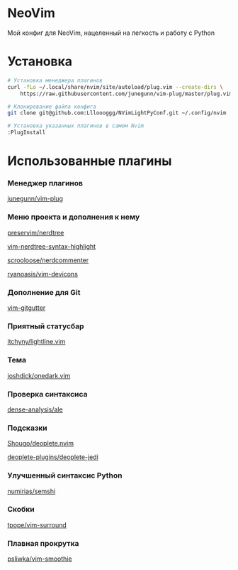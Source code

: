 # NeoVim
Мой конфиг для NeoVim, нацеленный на легкость и работу с Python

# Установка
```sh
# Установка менеджера плагинов
curl -fLo ~/.local/share/nvim/site/autoload/plug.vim --create-dirs \
    https://raw.githubusercontent.com/junegunn/vim-plug/master/plug.vim

# Клонирование файла конфига
git clone git@github.com:Llloooggg/NVimLightPyConf.git ~/.config/nvim

# Установка указанных плагинов в самом Nvim
:PlugInstall
```

# Использованные плагины

### Менеджер плагинов
[junegunn/vim-plug](https://github.com/junegunn/vim-plug)

### Меню проекта и дополнения к нему
[preservim/nerdtree](http://github.com/preservim/nerdtree)

[vim-nerdtree-syntax-highlight](http://github.com/tiagofumo/vim-nerdtree-syntax-highlight)

[scrooloose/nerdcommenter](http://github.com/scrooloose/nerdcommenter)

[ryanoasis/vim-devicons](http://github.com/ryanoasis/vim-devicons)

### Дополнение для Git
[vim-gitgutter](http://github.com/airblade/vim-gitgutter)

### Приятный статусбар
[itchyny/lightline.vim](http://github.com/itchyny/lightline.vim)

### Тема
[joshdick/onedark.vim](http://github.com/joshdick/onedark.vim)

### Проверка cинтаксиса
[dense-analysis/ale](http://github.com/dense-analysis/ale)

### Подсказки 
[Shougo/deoplete.nvim](http://github.com/Shougo/deoplete.nvim)

[deoplete-plugins/deoplete-jedi](http://github.com/deoplete-plugins/deoplete-jedi)

### Улучшенный синтаксис Python
[numirias/semshi](http://github.com/numirias/semshi)

### Скобки
[tpope/vim-surround](http://github.com/tpope/vim-surround)

### Плавная прокрутка
[psliwka/vim-smoothie](http://github.com/psliwka/vim-smoothie)
